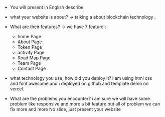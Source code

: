 - You will present in English describe
- what your website is about?
  -> talking a about blockchain technology .
- What are their features? 
  -> we have 7 feature :
     - home Page
     - About Page
     - Token Page
     - activity Page
     - Road Map Page
     - Team Page
     - Contact Page
   
  
- what technology you use, how did you deploy it?
    i am using html css and font awesome and i deployed on github and template demo on vercel.

- What are the problems you encounter?
    i am sure we will have some problem like responsive and more a bit feature but all of problem we can fix more and more
No slide, just present your website